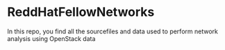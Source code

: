 # ReddHatFellowNetworks
In this repo, you find all the sourcefiles and data used to perform network analysis using OpenStack data
